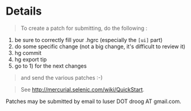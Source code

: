 # Details #

> To create a patch for submitting, do the following :

  1. be sure to correctly fill your .hgrc (especially the `[ui]` part)
  1. do some specific change (not a big change, it's difficult to review it)
  1. hg commit
  1. hg export tip
  1. go to 1) for the next changes

> and send the various patches :-)

> See http://mercurial.selenic.com/wiki/QuickStart.

Patches may be submitted by email to luser DOT droog AT gmail.com.